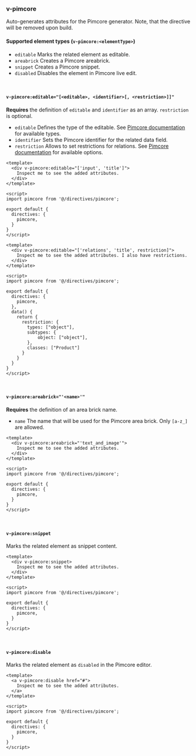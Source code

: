 ### v-pimcore

Auto-generates attributes for the Pimcore generator. Note, that the directive will be removed upon build.

#### Supported element types (`v-pimcore:<elementType>`)

- `editable` Marks the related element as editable.
- `areabrick` Creates a Pimcore areabrick.
- `snippet` Creates a Pimcore snippet.
- `disabled` Disables the element in Pimcore live edit.

<br>

#### `v-pimcore:editable="[<editable>, <identifier>[, <restriction>]]"`

**Requires** the definition of `editable` and `identifier` as an array. `restriction` is optional.

- `editable` Defines the type of the editable. See [Pimcore documentation](https://pimcore.com/docs/6.x/Development_Documentation/Documents/Editables/index.html#page_List-of-Editables) for available types.
- `identifier` Sets the Pimcore identifier for the related data field.
- `restriction` Allows to set restrictions for relations. See [Pimcore documentation](https://pimcore.com/docs/6.x/Development_Documentation/Documents/Editables/Relation_(Many-To-One).html#page_Using-Restriction) for available options.

```vue
<template>
  <div v-pimcore:editable="['input', 'title']">
    Inspect me to see the added attributes.
  </div>
</template>

<script>
import pimcore from '@/directives/pimcore';

export default {
  directives: {
    pimcore,
  }
}
</script>
```

```vue
<template>
  <div v-pimcore:editable="['relations', 'title', restriction]">
    Inspect me to see the added attributes. I also have restrictions.
  </div>
</template>

<script>
import pimcore from '@/directives/pimcore';

export default {
  directives: {
    pimcore,
  },
  data() {
    return {
      restriction: {
        types: ["object"],
        subtypes: {
            object: ["object"],
        },
        classes: ["Product"]
      }
    }   
  }
}
</script>
```

<br>

#### `v-pimcore:areabrick="'<name>'"`

**Requires** the definition of an area brick name.

- `name` The name that will be used for the Pimcore area brick. Only `[a-z_]` are allowed.

```vue
<template>
  <div v-pimcore:areabrick="'text_and_image'">
    Inspect me to see the added attributes.
  </div>
</template>

<script>
import pimcore from '@/directives/pimcore';

export default {
  directives: {
    pimcore,
  }
}
</script>
```

<br>

#### `v-pimcore:snippet`

Marks the related element as snippet content.

```vue
<template>
  <div v-pimcore:snippet>
    Inspect me to see the added attributes.
  </div>
</template>

<script>
import pimcore from '@/directives/pimcore';

export default {
  directives: {
    pimcore,
  }
}
</script>
```

<br>

#### `v-pimcore:disable`

Marks the related element as `disabled` in the Pimcore editor.

```vue
<template>
  <a v-pimcore:disable href="#">
    Inspect me to see the added attributes.
  </a>
</template>

<script>
import pimcore from '@/directives/pimcore';

export default {
  directives: {
    pimcore,
  }
}
</script>
```
